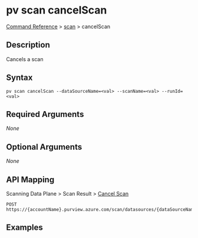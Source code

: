 # pv scan cancelScan
[Command Reference](../../../README.md#command-reference) > [scan](./main.md) > cancelScan

## Description
Cancels a scan

## Syntax
```
pv scan cancelScan --dataSourceName=<val> --scanName=<val> --runId=<val>
```

## Required Arguments
*None*

## Optional Arguments
*None*

## API Mapping
Scanning Data Plane > Scan Result > [Cancel Scan](https://docs.microsoft.com/en-us/rest/api/purview/scanningdataplane/scan-result/cancel-scan)
```
POST https://{accountName}.purview.azure.com/scan/datasources/{dataSourceName}/scans/{scanName}/runs/{runId}/:cancel
```

## Examples
```powershell

```